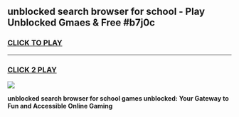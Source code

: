 
## unblocked search browser for school - Play Unblocked Gmaes & Free #b7j0c
<h3>
<a href="https://news.freeplayer.one?title=unblocked_search_browser_for_school&ref=26F">CLICK TO PLAY</a></h3>
<hr>

<h3>
<a href="https://news.freeplayer.one?title=unblocked_search_browser_for_school&ref=26F">CLICK 2 PLAY</a>
  
</h3>

<a href="https://news.freeplayer.one?title=unblocked_search_browser_for_school&ref=26F/"><img src="https://clearcache.store/games.png"></a>


**unblocked search browser for school games unblocked: Your Gateway to Fun and Accessible Online Gaming**
